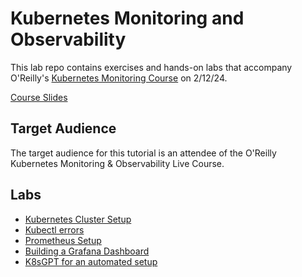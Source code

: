 # Kubernetes Monitoring and Observability

This lab repo contains exercises and hands-on labs that accompany O'Reilly's [Kubernetes Monitoring Course](https://www.oreilly.com/live-events/fundamentals-of-observability-and-monitoring-in-kubernetes/0790145048344/0790145048336/) on 2/12/24.

[Course Slides](https://docs.google.com/presentation/d/15QdR19o6BlE_wBcR5sYjktRtlC9CqJpskoH5NPBW7xk/edit?usp=sharing)

## Target Audience

The target audience for this tutorial is an attendee of the O'Reilly Kubernetes Monitoring & Observability Live Course.

## Labs

* [Kubernetes Cluster Setup](https://github.com/mashby2022/Oreilly-monitoring-labs/tree/main/labs/Kubernetes%20Cluster%20setup)
* [Kubectl errors](https://github.com/mashby2022/Oreilly-monitoring-labs/tree/main/labs/Kubectl%20lab)
* [Prometheus Setup](https://github.com/mashby2022/Oreilly-monitoring-labs/tree/main/labs/Prometheus)
* [Building a Grafana Dashboard](https://github.com/mashby2022/Oreilly-monitoring-labs/tree/main/labs/Grafana)
* [K8sGPT for an automated setup](https://github.com/mashby2022/Oreilly-monitoring-labs/tree/main/labs/K8sgpt)
